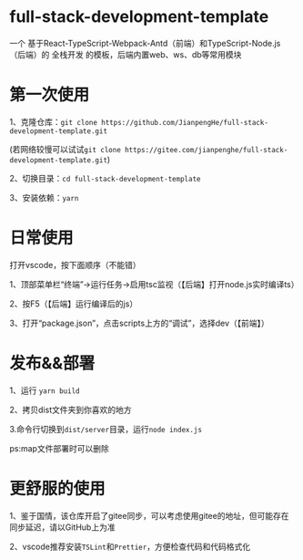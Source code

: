 # full-stack-development-template

一个 基于React-TypeScript-Webpack-Antd（前端）和TypeScript-Node.js（后端）的 全栈开发 的模板，后端内置web、ws、db等常用模块

# 第一次使用

1、克隆仓库：`git clone https://github.com/JianpengHe/full-stack-development-template.git`

(若网络较慢可以试试`git clone https://gitee.com/jianpenghe/full-stack-development-template.git`)

2、切换目录：`cd full-stack-development-template`

3、安装依赖：`yarn`

# 日常使用

打开vscode，按下面顺序（不能错）

1、顶部菜单栏“终端”→运行任务→启用tsc监视（【后端】打开node.js实时编译ts）

2、按F5（【后端】运行编译后的js）

3、打开“package.json”，点击scripts上方的“调试”，选择dev（【前端】）

# 发布&&部署

1、运行 `yarn build`

2、拷贝dist文件夹到你喜欢的地方

3.命令行切换到`dist/server`目录，运行`node index.js`

ps:map文件部署时可以删除

# 更舒服的使用

1、鉴于国情，该仓库开启了gitee同步，可以考虑使用gitee的地址，但可能存在同步延迟，请以GitHub上为准

2、vscode推荐安装`TSLint`和`Prettier`，方便检查代码和代码格式化
